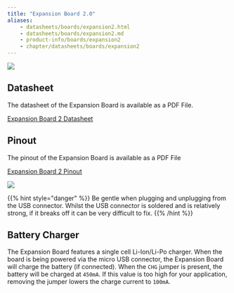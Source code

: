 ```yaml
---
title: "Expansion Board 2.0"
aliases:
    - datasheets/boards/expansion2.html
    - datasheets/boards/expansion2.md
    - product-info/boards/expansion2
    - chapter/datasheets/boards/expansion2
---
```


![](/gitbook/assets/expansion2.png) 

## Datasheet

The datasheet of the Expansion Board is available as a PDF File.

<a href="/gitbook/assets/expansion2-specsheet.pdf" target="_blank">Expansion Board 2 Datasheet </a>


## Pinout

The pinout of the Expansion Board is available as a PDF File

<a href="/gitbook/assets/expansion2-pinout.pdf" target="_blank"> Expansion Board 2 Pinout </a>

![](/gitbook/assets/expansion2-pinout-1.png)

{{% hint style="danger" %}}
Be gentle when plugging and unplugging from the USB connector. Whilst the USB connector is soldered and is relatively strong, if it breaks off it can be very difficult to fix.
{{% /hint %}}

## Battery Charger

The Expansion Board features a single cell Li-Ion/Li-Po charger. When the board is being powered via the micro USB connector, the Expansion Board will charge the battery \(if connected\). When the `CHG` jumper is present, the battery will be charged at `450mA`. If this value is too high for your application, removing the jumper lowers the charge current to `100mA`.
